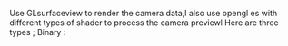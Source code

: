 Use GLsurfaceview to render the camera data,I also use opengl es with different types of shader to process the camera previewl
Here are three types ;
Binary :


